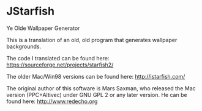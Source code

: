 # JStarfish
Ye Olde Wallpaper Generator

This is a translation of an old, old program that generates wallpaper backgrounds.

The code I translated can be found here:
https://sourceforge.net/projects/starfish2/

The older Mac/Win98 versions can be found here:
http://istarfish.com/

The original author of this software is Mars Saxman, who released the Mac version (PPC+Altivec) under GNU GPL 2 or any later version. He can be found here:
http://www.redecho.org

